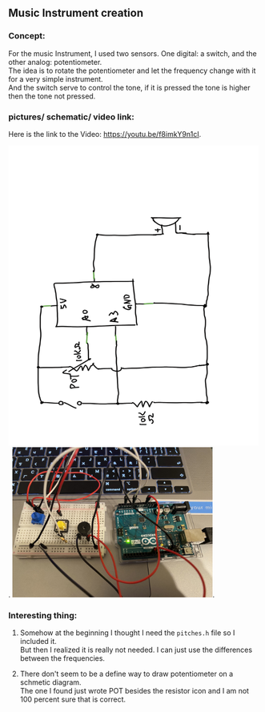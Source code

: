 ## Music Instrument creation
### Concept: 

For the music Instrument, I used two sensors. One digital: a switch, and the other analog: potentiometer.  
The idea is to rotate the potentiometer and let the frequency change with it for a very simple instrument.  
And the switch serve to control the tone, if it is pressed the tone is higher then the tone not pressed.  

### pictures/ schematic/ video link: 

Here is the link to the Video: https://youtu.be/f8imkY9n1cI.   

<img src="https://github.com/FairyyGenie/introToIM/blob/main/June21/musicJun21.png" width="500" height="600">. 
<img src="https://github.com/FairyyGenie/introToIM/blob/main/June21/June21.jpg" width="400" height="300">.

### Interesting thing: 

1. Somehow at the beginning I thought I need the ```` pitches.h ```` file so I included it.  
But then I realized it is really not needed. I can just use the differences between the frequencies.  

2. There don't seem to be a define way to draw potentiometer on a schmetic diagram.  
   The one I found just wrote POT besides the resistor icon and I am not 100 percent sure that is correct.

